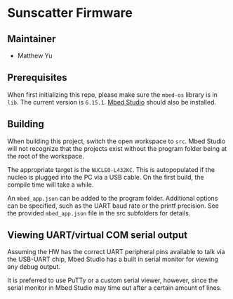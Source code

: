 # Sunscatter Firmware

## Maintainer

- Matthew Yu

## Prerequisites

When first initializing this repo, please make sure the `mbed-os` library is in
`lib`. The current version is `6.15.1`. [Mbed
Studio](https://os.mbed.com/studio/) should also be installed.

## Building

When building this project, switch the open workspace to `src`. Mbed Studio will
not recognize that the projects exist without the program folder being at the
root of the workspace.

The appropriate target is the `NUCLEO-L432KC`. This is autopopulated if the
nucleo is plugged into the PC via a USB cable. On the first build, the compile
time will take a while.

An `mbed_app.json` can be added to the program folder. Additional options can be
specified, such as the UART baud rate or the printf precision. See the provided
`mbed_app.json` file in the src subfolders for details.

## Viewing UART/virtual COM serial output

Assuming the HW has the correct UART peripheral pins available to talk via the
USB-UART chip, Mbed Studio has a built in serial monitor for viewing any debug
output.

It is preferred to use PuTTy or a custom serial viewer, however, since the
serial monitor in Mbed Studio may time out after a certain amount of lines.
